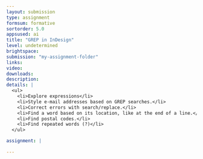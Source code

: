 ```yaml
---
layout: submission
type: assignment
formsum: formative
sortorder: 5.0
appsused: ai
title: "GREP in InDesign"
level: undetermined
brightspace: 
submission: "my-assignment-folder"
links:
video: 
downloads: 
description: 
details: |
  <ul>
    <li>Explore expressions</li>
    <li>Style e-mail addresses based on GREP searches.</li>
    <li>Correct errors with search/replace.</li>
    <li>Find a word based on its location, like at the end of a line.</li>
    <li>Find postal codes.</li>
    <li>Find repeated words (?)</li>
  </ul>

assignment: |
  
---
```

